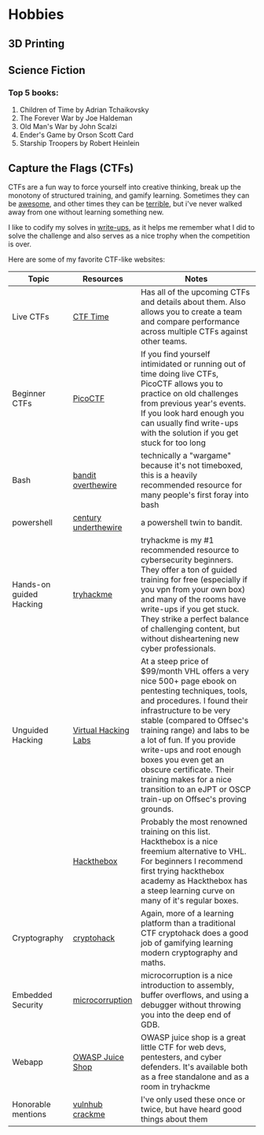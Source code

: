 # Hobbies

## 3D Printing

## Science Fiction

### Top 5 books:

1. Children of Time by Adrian Tchaikovsky
2. The Forever War by Joe Haldeman
3. Old Man's War by John Scalzi
4. Ender's Game by Orson Scott Card
5. Starship Troopers by Robert Heinlein

## Capture the Flags (CTFs)

CTFs are a fun way to force yourself into creative thinking, break up the monotony of structured training, and gamify learning. Sometimes they can be [awesome](https://www.youtube.com/watch?v=L2C8rVO2lAg), and other times they can be [terrible](https://www.youtube.com/watch?v=lxJpKUoX-6E), but i've never walked away from one without learning something new.

I like to codify my solves in [write-ups](CTF-Writeups/README.md), as it helps me remember what I did to solve the challenge and also serves as a nice trophy when the competition is over.

Here are some of my favorite CTF-like websites:

| Topic | Resources | Notes |
| --- | --- | --- | 
| Live CTFs | [CTF Time](https://ctftime.org/) |  Has all of the upcoming CTFs and details about them. Also allows you to create a team and compare performance across multiple CTFs against other teams. |
| Beginner CTFs | [PicoCTF](https://picoctf.org/) | If you find yourself intimidated or running out of time doing live CTFs, PicoCTF allows you to practice on old challenges from previous year's events. If you look hard enough you can usually find write-ups with the solution if you get stuck for too long | 
| Bash | [bandit overthewire](https://overthewire.org/wargames/bandit/) | technically a "wargame" because it's not timeboxed, this is a heavily recommended resource for many people's first foray into bash |
| powershell | [century underthewire](https://underthewire.tech/century) | a powershell twin to bandit. |
| Hands-on guided Hacking | [tryhackme](https://tryhackme.com/) | tryhackme is my #1 recommended resource to cybersecurity beginners. They offer a ton of guided training for free (especially if you vpn from your own box) and many of the rooms have write-ups if you get stuck. They strike a perfect balance of challenging content, but without disheartening new cyber professionals. |
| Unguided Hacking | [Virtual Hacking Labs](https://www.virtualhackinglabs.com/) | At a steep price of $99/month VHL offers a very nice 500+ page ebook on pentesting techniques, tools, and procedures. I found their infrastructure to be very stable (compared to Offsec's training range) and labs to be a lot of fun. If you provide write-ups and root enough boxes you even get an obscure certificate. Their training makes for a nice transition to an eJPT or OSCP train-up on Offsec's proving grounds. |
| | [Hackthebox](https://www.hackthebox.com/) | Probably the most renowned training on this list. Hackthebox is a nice freemium alternative to VHL. For beginners I recommend first trying hackthebox academy as Hackthebox has a steep learning curve on many of it's regular boxes. |
| Cryptography | [cryptohack](https://cryptohack.org/) | Again, more of a learning platform than a traditional CTF cryptohack does a good job of gamifying learning modern cryptography and maths. |
| Embedded Security | [microcorruption](https://microcorruption.com/login) | microcorruption is a nice introduction to assembly, buffer overflows, and using a debugger without throwing you into the deep end of GDB. |
| Webapp | [OWASP Juice Shop](https://owasp.org/www-project-juice-shop/) | OWASP juice shop is a great little CTF for web devs, pentesters, and cyber defenders. It's available both as a free standalone and as a room in tryhackme |
| Honorable mentions | [vulnhub](https://www.vulnhub.com/) <br> [crackme](https://crackmes.one/) | I've only used these once or twice, but have heard good things about them |